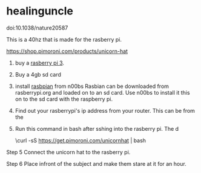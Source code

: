 # healinguncle
doi:10.1038/nature20587

This is a 40hz that is made for the rasberry pi.

https://shop.pimoroni.com/products/unicorn-hat

1. buy a [rasberry pi 3](https://www.raspberrypi.org/).

1. Buy a 4gb sd card

1. install [rasbpian](https://www.raspberrypi.org/downloads/noobs/) from n00bs
Rasbian can be downloaded from rasberrypi.org and loaded on to an sd card. Use n00bs to install it this on to the sd card with the raspberry pi.

1. Find out your rasberrypi's ip address from your router. This can be from the 

1. Run this command in bash after sshing into the rasberry pi. The d

    \curl -sS https://get.pimoroni.com/unicornhat | bash
    
Step 5 Connect the unicorn hat to the rasberry pi.


Step 6 Place infront of the subject and make them stare at it for an hour.

